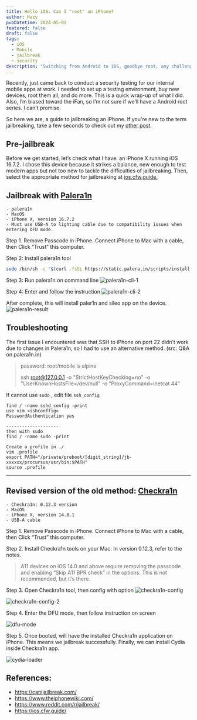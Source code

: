 ```yaml
---
title: Hello iOS. Can I "root" an iPhone?
author: Hazy
pubDatetime: 2024-05-02
featured: false
draft: false
tags:
  - iOS
  - Mobile
  - jailbreak
  - security
description: "Switching from Android to iOS, goodbye root, any challenges and restrictions? How to break them."
---
```


Recently, just came back to conduct a security testing for our internal mobile apps at work. I needed to set up a testing environment, buy new devices, root them all, and do more. This is a quick wrap-up of what I did. Also, I’m biased toward the iFan, so I’m not sure if we’ll have a Android root series. I can’t promise.

So here we are, a guide to jailbreaking an iPhone. If you're new to the term jailbreaking, take a few seconds to check out my [other post](/posts/ios-jailbreak-type). 

## Pre-jailbreak

Before we get started, let’s check what I have: an iPhone X running iOS 16.7.2. I chose this device because it strikes a balance, new enough to test modern apps but not too new to tackle the difficulties of jailbreaking. Then, select the appropriate method for jailbreaking at [ios.cfw.guide.](https://ios.cfw.guide/get-started)

## Jailbreak with [Palera1n](https://palera.in/)
```console
- palera1n
- MacOS
- iPhone X, version 16.7.2
- Must use USB-A to lighting cable due to compatibility issues when entering DFU mode. 
```

Step 1. Remove Passcode in iPhone. Connect iPhone to Mac with a cable, then Click <span class="accent">“Trust”</span> this computer.

Step 2: Install palera1n tool

```bash
sudo /bin/sh -c "$(curl -fsSL https://static.palera.in/scripts/install.sh)"
```
Step 3: Run palera1n on command line
![palera1n-cli-1](@assets/images/2024-10-15-15-07-59.png)

Step 4: Enter and follow the instruction
![palera1n-cli-2](@assets/images/2024-10-15-15-08-18.png)

After complete, this will install <span class="accent">paler1n</span> and <span class="accent">sileo</span> app on the device.
![palera1n-result](@assets/images/2024-10-15-15-26-22.png)

## Troubleshooting
The first issue I encountered was that SSH to iPhone on port 22 didn’t work due to changes in Palera1n, so I had to use an alternative method.
(src: Q&A on palera1n.in)
> password: root/mobile is alpine
> > 
> ssh root@127.0.0.1 -o "StrictHostKeyChecking=no" -o "UserKnownHostsFile=/dev/null" -o "ProxyCommand=inetcat 44"

If cannot use `sudo` , edit file `ssh_config`

```shell
find / -name sshd_config -print
use vim <sshconffig>
PasswordAuthentication yes

--------------------
then with sudo
find / -name sudo -print

Create a profile in ./
vim .profile
export PATH="/private/preboot/[digit_string]/jb-xxxxxx/procursus/usr/bin:$PATH"
source .profile
```
---

## Revised version of the old method: [Checkra1n](https://checkra.in/)

```console
- Checkra1n: 0.12.3 version
- MacOS
- iPhone X, version 14.8.1
- USB-A cable
```
Step 1. Remove Passcode in iPhone. Connect iPhone to Mac with a cable, then Click <span class="accent">“Trust”</span> this computer.

Step 2. Install Checkra1n tools on your Mac. In version 0.12.3, refer to the notes.
> A11 devices on iOS 14.0 and above require removing the passcode and enabling “Skip A11 BPR check” in the options. This is not recommended, but it’s there.
  
Step 3. Open Checkra1n tool, then config with option
![checkra1n-config](@assets/images/2024-10-15-14-45-56.png)

![checkra1n-config-2](@assets/images/2024-10-15-14-46-36.png)

Step 4. Enter the DFU mode, then follow instruction on screen

![dfu-mode](@assets/images/2024-10-15-14-47-07.png)


Step 5. Once booted, will have the installed Checkra1n application on iPhone. This means we jailbreak successfully. Finally, we can install Cydia inside Checkra1n app.

![cydia-loader](@assets/images/2024-10-15-14-47-20.png)

## References:
- https://canijailbreak.com/
- https://www.theiphonewiki.com/
- https://www.reddit.com/r/jailbreak/
- https://ios.cfw.guide/